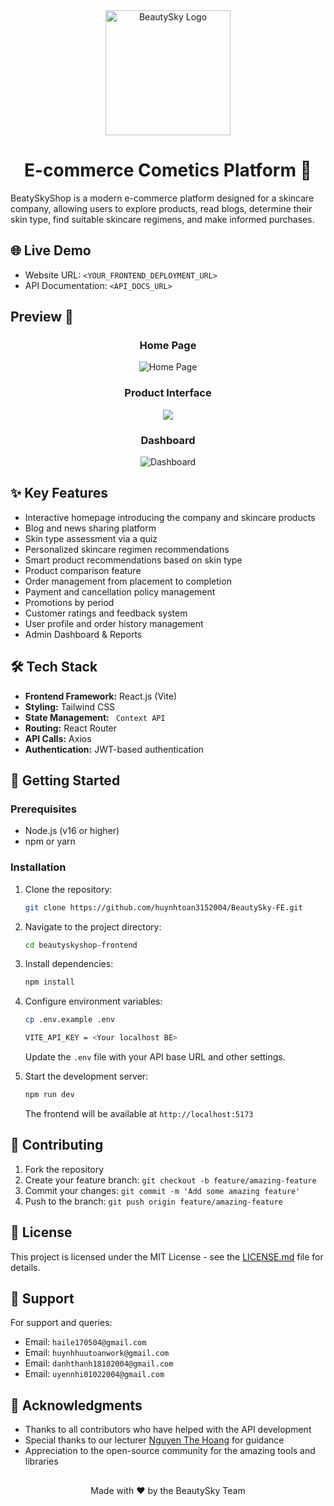 <div align="center">
     <picture>
    <img alt="BeautySky Logo" src="src/assets/screenshot/SkyBeauty-removebg-preview.png" width="200">
  </picture>
</div>

<h1 align="center"> E-commerce Cometics Platform 🌿</h1>

BeatySkyShop is a modern e-commerce platform designed for a skincare company, allowing users to explore products, read blogs, determine their skin type, find suitable skincare regimens, and make informed purchases.

## 🌐 Live Demo

- Website URL: `<YOUR_FRONTEND_DEPLOYMENT_URL>`
- API Documentation: `<API_DOCS_URL>`

## Preview 📸
<div align="center">
  <h3>Home Page</h3>
  <img src="src/assets/screenshot/HomePage.png" alt="Home Page" />
  <p><em></em></p>

  <h3>Product Interface</h3>
  <img src="src/assets/screenshot/Product.png"/>
  <p><em></em></p>

  <h3>Dashboard</h3>
  <img src="src/assets/screenshot/DashBoard.png" alt="Dashboard" />
  <p><em></em></p>
</div>




## ✨ Key Features

- Interactive homepage introducing the company and skincare products
- Blog and news sharing platform
- Skin type assessment via a quiz
- Personalized skincare regimen recommendations
- Smart product recommendations based on skin type
- Product comparison feature
- Order management from placement to completion
- Payment and cancellation policy management
- Promotions by period
- Customer ratings and feedback system
- User profile and order history management
- Admin Dashboard & Reports

## 🛠 Tech Stack

- **Frontend Framework:** React.js (Vite)
- **Styling:** Tailwind CSS
- **State Management:** ` Context API`
- **Routing:** React Router
- **API Calls:** Axios
- **Authentication:** JWT-based authentication

## 🚀 Getting Started

### Prerequisites

- Node.js (v16 or higher)
- npm or yarn

### Installation

1. Clone the repository:

   ```bash
   git clone https://github.com/huynhtoan3152004/BeautySky-FE.git
   ```

2. Navigate to the project directory:

   ```bash
   cd beautyskyshop-frontend
   ```

3. Install dependencies:

   ```bash
   npm install
   ```

4. Configure environment variables:

   ```bash
   cp .env.example .env
   ```
   ```bash 
   VITE_API_KEY = <Your localhost BE>
   ```

   Update the `.env` file with your API base URL and other settings.

5. Start the development server:

   ```bash
   npm run dev
   ```

   The frontend will be available at `http://localhost:5173`

## 👥 Contributing

1. Fork the repository
2. Create your feature branch: `git checkout -b feature/amazing-feature`
3. Commit your changes: `git commit -m 'Add some amazing feature'`
4. Push to the branch: `git push origin feature/amazing-feature`

## 📄 License

This project is licensed under the MIT License - see the [LICENSE.md](LICENSE.md) file for details.

## 🤝 Support

For support and queries:

- Email: `haile170504@gmail.com`
- Email: `huynhhuutoanwork@gmail.com`
- Email: `danhthanh18102004@gmail.com`
- Email: `uyennhi01022004@gmail.com`                                                            

## 🙏 Acknowledgments

- Thanks to all contributors who have helped with the API development
- Special thanks to our lecturer [Nguyen The Hoang](https://github.com/doit-now) for guidance
- Appreciation to the open-source community for the amazing tools and libraries
##
<div align="center">
  Made with ❤️ by    the BeautySky Team
</div>
    
